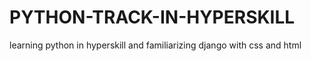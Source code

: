 # PYTHON-TRACK-IN-HYPERSKILL
 learning python in hyperskill and familiarizing django with css and html
